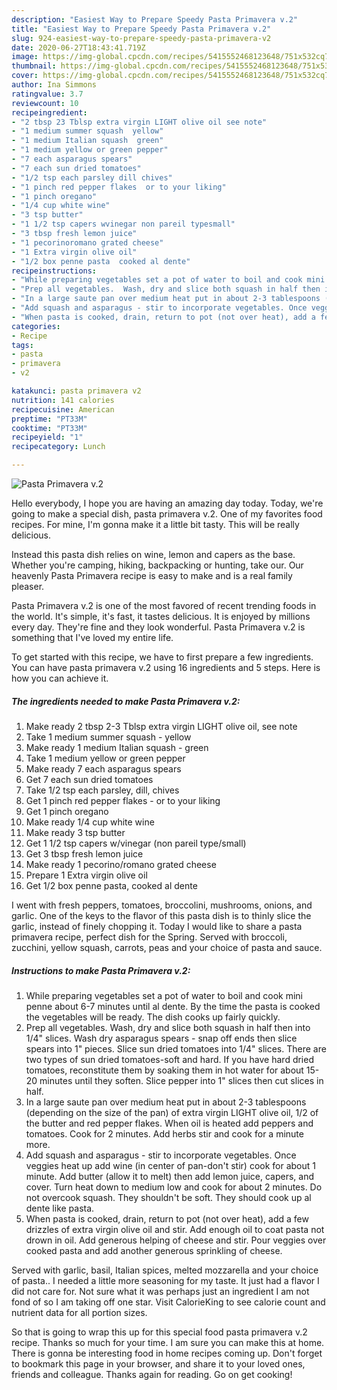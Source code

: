 ```yaml
---
description: "Easiest Way to Prepare Speedy Pasta Primavera v.2"
title: "Easiest Way to Prepare Speedy Pasta Primavera v.2"
slug: 924-easiest-way-to-prepare-speedy-pasta-primavera-v2
date: 2020-06-27T18:43:41.719Z
image: https://img-global.cpcdn.com/recipes/5415552468123648/751x532cq70/pasta-primavera-v2-recipe-main-photo.jpg
thumbnail: https://img-global.cpcdn.com/recipes/5415552468123648/751x532cq70/pasta-primavera-v2-recipe-main-photo.jpg
cover: https://img-global.cpcdn.com/recipes/5415552468123648/751x532cq70/pasta-primavera-v2-recipe-main-photo.jpg
author: Ina Simmons
ratingvalue: 3.7
reviewcount: 10
recipeingredient:
- "2 tbsp 23 Tblsp extra virgin LIGHT olive oil see note"
- "1 medium summer squash  yellow"
- "1 medium Italian squash  green"
- "1 medium yellow or green pepper"
- "7 each asparagus spears"
- "7 each sun dried tomatoes"
- "1/2 tsp each parsley dill chives"
- "1 pinch red pepper flakes  or to your liking"
- "1 pinch oregano"
- "1/4 cup white wine"
- "3 tsp butter"
- "1 1/2 tsp capers wvinegar non pareil typesmall"
- "3 tbsp fresh lemon juice"
- "1 pecorinoromano grated cheese"
- "1 Extra virgin olive oil"
- "1/2 box penne pasta  cooked al dente"
recipeinstructions:
- "While preparing vegetables set a pot of water to boil and cook mini penne about 6-7 minutes until al dente. By the time the pasta is cooked the vegetables will be ready. The dish cooks up fairly quickly."
- "Prep all vegetables.  Wash, dry and slice both squash in half then into 1/4&#34; slices. Wash dry asparagus spears - snap off ends then slice spears into 1&#34; pieces. Slice sun dried tomatoes into 1/4&#34; slices. There are two types of sun dried tomatoes-soft and hard. If you have hard dried tomatoes, reconstitute them by soaking them in hot water for about 15-20 minutes until they soften.  Slice pepper into 1&#34; slices then cut slices in half."
- "In a large saute pan over medium heat put in about 2-3 tablespoons (depending on the size of the pan) of extra virgin LIGHT olive oil, 1/2 of the butter and red pepper flakes. When oil is heated add peppers and tomatoes. Cook for 2 minutes. Add herbs stir and cook for a minute more."
- "Add squash and asparagus - stir to incorporate vegetables. Once veggies heat up add wine (in center of pan-don&#39;t stir) cook for about 1 minute. Add butter (allow it to melt) then add lemon juice, capers, and cover. Turn heat down to medium low and cook for about 2 minutes. Do not overcook squash. They shouldn&#39;t be soft. They should cook up al dente like pasta."
- "When pasta is cooked, drain, return to pot (not over heat), add a few drizzles of extra virgin olive oil and stir. Add enough oil to coat pasta not drown in oil. Add generous helping of cheese and stir.  Pour veggies over cooked pasta and add another generous sprinkling of cheese."
categories:
- Recipe
tags:
- pasta
- primavera
- v2

katakunci: pasta primavera v2 
nutrition: 141 calories
recipecuisine: American
preptime: "PT33M"
cooktime: "PT33M"
recipeyield: "1"
recipecategory: Lunch

---
```



![Pasta Primavera v.2](https://img-global.cpcdn.com/recipes/5415552468123648/751x532cq70/pasta-primavera-v2-recipe-main-photo.jpg)

Hello everybody, I hope you are having an amazing day today. Today, we're going to make a special dish, pasta primavera v.2. One of my favorites food recipes. For mine, I'm gonna make it a little bit tasty. This will be really delicious.

Instead this pasta dish relies on wine, lemon and capers as the base. Whether you&#39;re camping, hiking, backpacking or hunting, take our. Our heavenly Pasta Primavera recipe is easy to make and is a real family pleaser.

Pasta Primavera v.2 is one of the most favored of recent trending foods in the world. It's simple, it's fast, it tastes delicious. It is enjoyed by millions every day. They're fine and they look wonderful. Pasta Primavera v.2 is something that I've loved my entire life.


To get started with this recipe, we have to first prepare a few ingredients. You can have pasta primavera v.2 using 16 ingredients and 5 steps. Here is how you can achieve it.

<!--inarticleads1-->

##### The ingredients needed to make Pasta Primavera v.2:

1. Make ready 2 tbsp 2-3 Tblsp extra virgin LIGHT olive oil, see note
1. Take 1 medium summer squash - yellow
1. Make ready 1 medium Italian squash - green
1. Take 1 medium yellow or green pepper
1. Make ready 7 each asparagus spears
1. Get 7 each sun dried tomatoes
1. Take 1/2 tsp each parsley, dill, chives
1. Get 1 pinch red pepper flakes - or to your liking
1. Get 1 pinch oregano
1. Make ready 1/4 cup white wine
1. Make ready 3 tsp butter
1. Get 1 1/2 tsp capers w/vinegar (non pareil type/small)
1. Get 3 tbsp fresh lemon juice
1. Make ready 1 pecorino/romano grated cheese
1. Prepare 1 Extra virgin olive oil
1. Get 1/2 box penne pasta,  cooked al dente


I went with fresh peppers, tomatoes, broccolini, mushrooms, onions, and garlic. One of the keys to the flavor of this pasta dish is to thinly slice the garlic, instead of finely chopping it. Today I would like to share a pasta primavera recipe, perfect dish for the Spring. Served with broccoli, zucchini, yellow squash, carrots, peas and your choice of pasta and sauce. 

<!--inarticleads2-->

##### Instructions to make Pasta Primavera v.2:

1. While preparing vegetables set a pot of water to boil and cook mini penne about 6-7 minutes until al dente. By the time the pasta is cooked the vegetables will be ready. The dish cooks up fairly quickly.
1. Prep all vegetables.  Wash, dry and slice both squash in half then into 1/4&#34; slices. Wash dry asparagus spears - snap off ends then slice spears into 1&#34; pieces. Slice sun dried tomatoes into 1/4&#34; slices. There are two types of sun dried tomatoes-soft and hard. If you have hard dried tomatoes, reconstitute them by soaking them in hot water for about 15-20 minutes until they soften.  Slice pepper into 1&#34; slices then cut slices in half.
1. In a large saute pan over medium heat put in about 2-3 tablespoons (depending on the size of the pan) of extra virgin LIGHT olive oil, 1/2 of the butter and red pepper flakes. When oil is heated add peppers and tomatoes. Cook for 2 minutes. Add herbs stir and cook for a minute more.
1. Add squash and asparagus - stir to incorporate vegetables. Once veggies heat up add wine (in center of pan-don&#39;t stir) cook for about 1 minute. Add butter (allow it to melt) then add lemon juice, capers, and cover. Turn heat down to medium low and cook for about 2 minutes. Do not overcook squash. They shouldn&#39;t be soft. They should cook up al dente like pasta.
1. When pasta is cooked, drain, return to pot (not over heat), add a few drizzles of extra virgin olive oil and stir. Add enough oil to coat pasta not drown in oil. Add generous helping of cheese and stir.  Pour veggies over cooked pasta and add another generous sprinkling of cheese.


Served with garlic, basil, Italian spices, melted mozzarella and your choice of pasta.. I needed a little more seasoning for my taste. It just had a flavor I did not care for. Not sure what it was perhaps just an ingredient I am not fond of so I am taking off one star. Visit CalorieKing to see calorie count and nutrient data for all portion sizes. 

So that is going to wrap this up for this special food pasta primavera v.2 recipe. Thanks so much for your time. I am sure you can make this at home. There is gonna be interesting food in home recipes coming up. Don't forget to bookmark this page in your browser, and share it to your loved ones, friends and colleague. Thanks again for reading. Go on get cooking!
